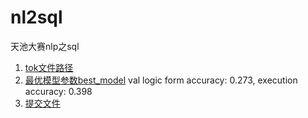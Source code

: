 # nl2sql
天池大赛nlp之sql


1. [tok文件路径](https://www.dropbox.com/sh/zyzpy44aan8gocy/AAC3C60hBQrN7YE2ol_g9_jba?dl=0)
2. [最优模型参数best_model](https://www.dropbox.com/sh/o86nw4saig21b20/AABKYPxU_udCPghi2gH0gejFa?dl=0) val logic form accuracy: 0.273, execution accuracy: 0.398
3. [提交文件](https://www.dropbox.com/sh/ldzb6jk4kyd8h9p/AADt4Ro0MKhyogQkzGPl_U3Ia?dl=0)
